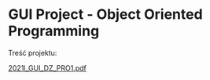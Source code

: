 # GUI Project - Object Oriented Programming
Treść projektu:

[2021l_GUI_DZ_PRO1.pdf](https://github.com/alankaczmarzyk/Warehouses.java/files/8907538/2021l_GUI_DZ_PRO1.pdf)
